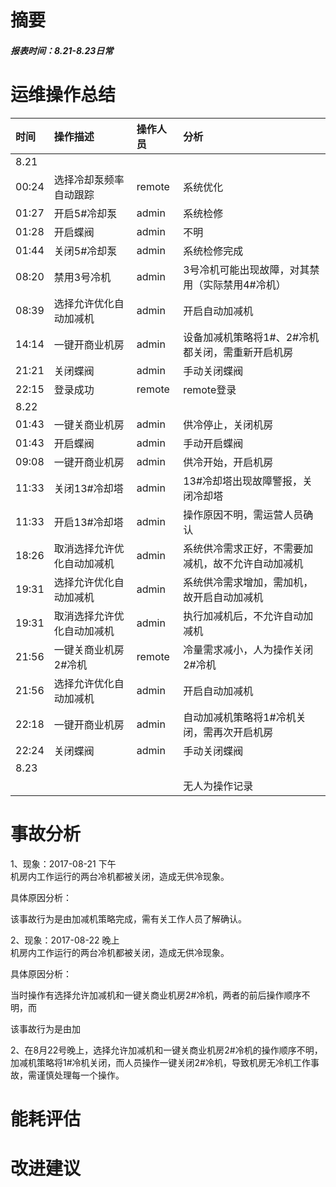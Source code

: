 # 摘要

##### 报表时间：8.21-8.23日常

# 运维操作总结

| 时间 | 操作描述 | 操作人员 | 分析 |
| :--- | :--- | :--- | :--- |
| 8.21 |  |  |  |
| 00:24 | 选择冷却泵频率自动跟踪 | remote | 系统优化 |
| 01:27 | 开启5\#冷却泵 | admin | 系统检修 |
| 01:28 | 开启蝶阀 | admin | 不明 |
| 01:44 | 关闭5\#冷却泵 | admin | 系统检修完成 |
| 08:20 | 禁用3号冷机 | admin | 3号冷机可能出现故障，对其禁用（实际禁用4\#冷机） |
| 08:39 | 选择允许优化自动加减机 | admin | 开启自动加减机 |
| 14:14 | 一键开商业机房 | admin | 设备加减机策略将1\#、2\#冷机都关闭，需重新开启机房 |
| 21:21 | 关闭蝶阀 | admin | 手动关闭蝶阀 |
| 22:15 | 登录成功 | remote | remote登录 |
| 8.22 |  |  |  |
| 01:43 | 一键关商业机房 | admin | 供冷停止，关闭机房 |
| 01:43 | 开启蝶阀 | admin | 手动开启蝶阀 |
| 09:08 | 一键开商业机房 | admin | 供冷开始，开启机房 |
| 11:33 | 关闭13\#冷却塔 | admin | 13\#冷却塔出现故障警报，关闭冷却塔 |
| 11:33 | 开启13\#冷却塔 | admin | 操作原因不明，需运营人员确认 |
| 18:26 | 取消选择允许优化自动加减机 | admin | 系统供冷需求正好，不需要加减机，故不允许自动加减机 |
| 19:31 | 选择允许优化自动加减机 | admin | 系统供冷需求增加，需加机，故开启自动加减机 |
| 19:31 | 取消选择允许优化自动加减机 | admin | 执行加减机后，不允许自动加减机 |
| 21:56 | 一键关商业机房2\#冷机 | remote | 冷量需求减小，人为操作关闭2\#冷机 |
| 21:56 | 选择允许优化自动加减机 | admin | 开启自动加减机 |
| 22:18 | 一键开商业机房 | admin | 自动加减机策略将1\#冷机关闭，需再次开启机房 |
| 22:24 | 关闭蝶阀 | admin | 手动关闭蝶阀 |
| 8.23 |  |  |  |
|  |  |  | 无人为操作记录 |

# 事故分析

1、现象：2017-08-21 下午  
机房内工作运行的两台冷机都被关闭，造成无供冷现象。

具体原因分析：

该事故行为是由加减机策略完成，需有关工作人员了解确认。

2、现象：2017-08-22 晚上  
机房内工作运行的两台冷机都被关闭，造成无供冷现象。

具体原因分析：

当时操作有选择允许加减机和一键关商业机房2\#冷机，两者的前后操作顺序不明，而

该事故行为是由加

2、在8月22号晚上，选择允许加减机和一键关商业机房2\#冷机的操作顺序不明，加减机策略将1\#冷机关闭，而人员操作一键关闭2\#冷机，导致机房无冷机工作事故，需谨慎处理每一个操作。

# 能耗评估

# 改进建议



